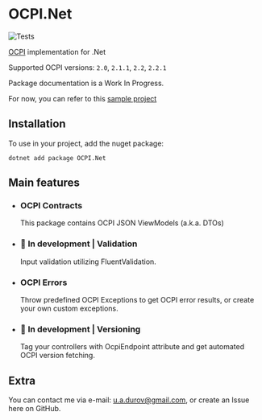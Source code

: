 # OCPI.Net

![Tests](https://github.com/BitzArt/OCPI.Net/actions/workflows/Tests.yml/badge.svg)

[OCPI](https://github.com/ocpi/ocpi) implementation for .Net

Supported OCPI versions: `2.0`, `2.1.1`, `2.2`, `2.2.1`

Package documentation is a Work In Progress.

For now, you can refer to this [sample project](sample/OCPI.Net.Sample)

## Installation

To use in your project, add the nuget package:
```
dotnet add package OCPI.Net
```

## Main features

- ### OCPI Contracts
  This package contains OCPI JSON ViewModels (a.k.a. DTOs)

- ### 🚧 In development | Validation
  Input validation utilizing FluentValidation.

- ### OCPI Errors
  Throw predefined OCPI Exceptions to get OCPI error results, or create your own custom exceptions.

- ### 🚧 In development | Versioning
  Tag your controllers with OcpiEndpoint attribute and get automated OCPI version fetching.

## Extra

You can contact me via e-mail: u.a.durov@gmail.com, or create an Issue here on GitHub.

